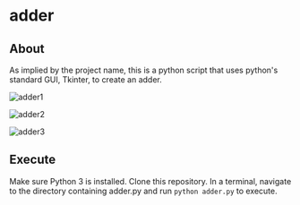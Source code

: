 # adder

## About
As implied by the project name, this is a python script that uses python's standard GUI, Tkinter, to create an adder.

![adder1](https://dxaviud.github.io/images/adder1.PNG)  

![adder2](https://dxaviud.github.io/images/adder2.PNG)  

![adder3](https://dxaviud.github.io/images/adder3.PNG)  

## Execute
Make sure Python 3 is installed. Clone this repository. In a terminal, navigate to the directory containing adder.py and run `python adder.py` to execute.
